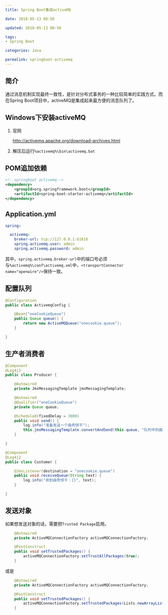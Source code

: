 ```yaml
---
title: Spring Boot集成activeMQ

date: 2018-05-13 08:50

updated: 2018-05-13 08:50

tags:
- Spring Boot

categories: Java

permalink: springboot-activemq
---
```


## 简介

通过消息机制实现最终一致性，是针对分布式事务的一种比较简单的实践方式。而在Spring Boot项目中，activeMQ是集成起来最方便的消息队列了。



## Windows下安装activeMQ

1. 官网

   http://activemq.apache.org/download-archives.html

2. 解压后运行`%activemq%\bin\activemq.bat`



## POM追加依赖

~~~xml
<!--springboot activemq-->
<dependency>
    <groupId>org.springframework.boot</groupId>
    <artifactId>spring-boot-starter-activemq</artifactId>
</dependency>
~~~



## Application.yml

~~~yaml
spring:

  activemq:
    broker-url: tcp://127.0.0.1:61616
    spring.activemq.user: admin
    spring.activemq.password: admin
~~~

其中，`spring.activemq.broker-url`中的端口号必须与`%activemq%\conf\activemq.xml`中，`<transportConnector name="openwire"/>`保持一致。



## 配置队列

~~~java
@Configuration
public class ActivemqConfig {

    @Bean("oneCookieQueue")
    public Queue queue() {
        return new ActiveMQQueue("onecookie.queue");
    }

}
~~~



## 生产者消费者

~~~java
@Component
@Log4j2
public class Producer {

    @Autowired
    private JmsMessagingTemplate jmsMessagingTemplate;

    @Autowired
    @Qualifier("oneCookieQueue")
    private Queue queue;

    @Scheduled(fixedDelay = 3000)
    public void send() {
        log.info("准备发送一个曲奇饼干");
        this.jmsMessagingTemplate.convertAndSend(this.queue, "队列中的曲奇饼干");
    }

}
~~~



~~~java
@Component
@Log4j2
public class Customer {

    @JmsListener(destination = "onecookie.queue")
    public void receiveQueue(String text) {
        log.info("收到曲奇饼干：{}", text);
    }

}
~~~



## 发送对象

如果想发送对象的话，需要把`Trusted Package`启用。

~~~java
    @Autowired
    private ActiveMQConnectionFactory activeMQConnectionFactory;

    @PostConstruct
    public void setTrustedPackages() {
        activeMQConnectionFactory.setTrustAllPackages(true);
    }
~~~



或是

~~~java
    @Autowired
    private ActiveMQConnectionFactory activeMQConnectionFactory;

    @PostConstruct
    public void setTrustedPackages() {
        activeMQConnectionFactory.setTrustedPackages(Lists.newArrayList("com.spldeolin.beginningmind"));
    }
~~~


